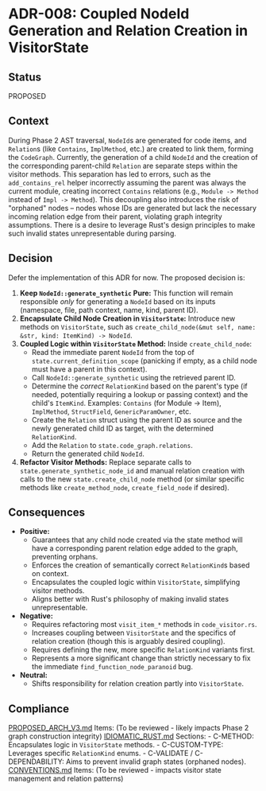 # ADR-008: Coupled NodeId Generation and Relation Creation in VisitorState

## Status
PROPOSED

## Context
During Phase 2 AST traversal, `NodeId`s are generated for code items, and `Relation`s (like `Contains`, `ImplMethod`, etc.) are created to link them, forming the `CodeGraph`. Currently, the generation of a child `NodeId` and the creation of the corresponding parent-child `Relation` are separate steps within the visitor methods. This separation has led to errors, such as the `add_contains_rel` helper incorrectly assuming the parent was always the current module, creating incorrect `Contains` relations (e.g., `Module -> Method` instead of `Impl -> Method`). This decoupling also introduces the risk of "orphaned" nodes – nodes whose IDs are generated but lack the necessary incoming relation edge from their parent, violating graph integrity assumptions. There is a desire to leverage Rust's design principles to make such invalid states unrepresentable during parsing.

## Decision
Defer the implementation of this ADR for now. The proposed decision is:

1.  **Keep `NodeId::generate_synthetic` Pure:** This function will remain responsible *only* for generating a `NodeId` based on its inputs (namespace, file, path context, name, kind, parent ID).
2.  **Encapsulate Child Node Creation in `VisitorState`:** Introduce new methods on `VisitorState`, such as `create_child_node(&mut self, name: &str, kind: ItemKind) -> NodeId`.
3.  **Coupled Logic within `VisitorState` Method:** Inside `create_child_node`:
    *   Read the immediate parent `NodeId` from the top of `state.current_definition_scope` (panicking if empty, as a child node must have a parent in this context).
    *   Call `NodeId::generate_synthetic` using the retrieved parent ID.
    *   Determine the *correct* `RelationKind` based on the parent's type (if needed, potentially requiring a lookup or passing context) and the child's `ItemKind`. Examples: `Contains` (for Module -> Item), `ImplMethod`, `StructField`, `GenericParamOwner`, etc.
    *   Create the `Relation` struct using the parent ID as source and the newly generated child ID as target, with the determined `RelationKind`.
    *   Add the `Relation` to `state.code_graph.relations`.
    *   Return the generated child `NodeId`.
4.  **Refactor Visitor Methods:** Replace separate calls to `state.generate_synthetic_node_id` and manual relation creation with calls to the new `state.create_child_node` method (or similar specific methods like `create_method_node`, `create_field_node` if desired).

## Consequences
- **Positive:**
    - Guarantees that any child node created via the state method will have a corresponding parent relation edge added to the graph, preventing orphans.
    - Enforces the creation of semantically correct `RelationKind`s based on context.
    - Encapsulates the coupled logic within `VisitorState`, simplifying visitor methods.
    - Aligns better with Rust's philosophy of making invalid states unrepresentable.
- **Negative:**
    - Requires refactoring most `visit_item_*` methods in `code_visitor.rs`.
    - Increases coupling between `VisitorState` and the specifics of relation creation (though this is arguably desired coupling).
    - Requires defining the new, more specific `RelationKind` variants first.
    - Represents a more significant change than strictly necessary to fix the immediate `find_function_node_paranoid` bug.
- **Neutral:**
    - Shifts responsibility for relation creation partly into `VisitorState`.

## Compliance
[PROPOSED_ARCH_V3.md](/PROPOSED_ARCH_V3.md) Items: (To be reviewed - likely impacts Phase 2 graph construction integrity)
[IDIOMATIC_RUST.md](ai_workflow/AI_Always_Instructions/IDIOMATIC_RUST.md) Sections:
    - C-METHOD: Encapsulates logic in `VisitorState` methods.
    - C-CUSTOM-TYPE: Leverages specific `RelationKind` enums.
    - C-VALIDATE / C-DEPENDABILITY: Aims to prevent invalid graph states (orphaned nodes).
[CONVENTIONS.md](ai_workflow/AI_Always_Instructions/CONVENTIONS.md) Items: (To be reviewed - impacts visitor state management and relation patterns)

